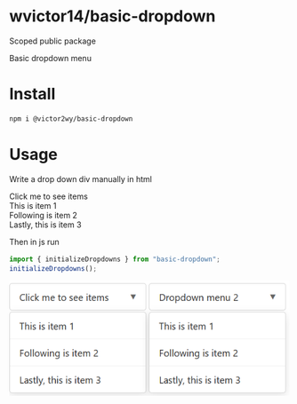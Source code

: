 # wvictor14/basic-dropdown

Scoped public package 

Basic dropdown menu

# Install

```bash
npm i @victor2wy/basic-dropdown
```

# Usage

Write a drop down div manually in html 

<div class="dropdown">
    <div class="dropdown-title">Click me to see items</div>
    <div class="dropdown-items-list">
      <div class="dropdown-item">This is item 1</div>
      <div class="dropdown-item">Following is item 2</div>
      <div class="dropdown-item">Lastly, this is item 3</div>
    </div>
</div>

Then in js run

```js
import { initializeDropdowns } from "basic-dropdown";
initializeDropdowns();
```

![alt text](image.png)